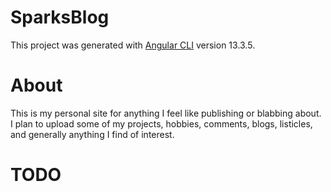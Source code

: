 # SparksBlog

This project was generated with [Angular CLI](https://github.com/angular/angular-cli) version 13.3.5.

# About

This is my personal site for anything I feel like publishing or blabbing about. I plan to upload some of my projects, hobbies, comments, blogs, listicles, and generally anything I find of interest.

# TODO

